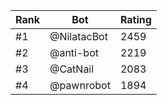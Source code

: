 Rank|Bot|Rating
---|---|---
#1|@NilatacBot|2459
#2|@anti-bot|2219
#3|@CatNail|2083
#4|@pawnrobot|1894
